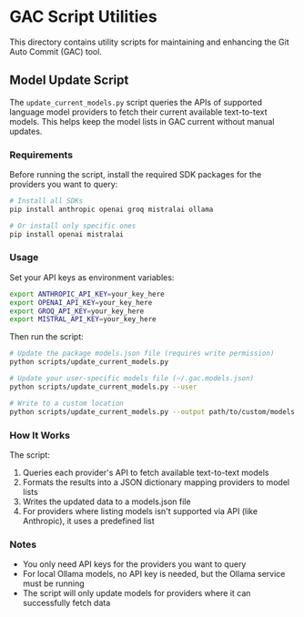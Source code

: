 # GAC Script Utilities

This directory contains utility scripts for maintaining and enhancing the Git Auto Commit (GAC)
tool.

## Model Update Script

The `update_current_models.py` script queries the APIs of supported language model providers to
fetch their current available text-to-text models. This helps keep the model lists in GAC current
without manual updates.

### Requirements

Before running the script, install the required SDK packages for the providers you want to query:

```bash
# Install all SDKs
pip install anthropic openai groq mistralai ollama

# Or install only specific ones
pip install openai mistralai
```

### Usage

Set your API keys as environment variables:

```bash
export ANTHROPIC_API_KEY=your_key_here
export OPENAI_API_KEY=your_key_here
export GROQ_API_KEY=your_key_here
export MISTRAL_API_KEY=your_key_here
```

Then run the script:

```bash
# Update the package models.json file (requires write permission)
python scripts/update_current_models.py

# Update your user-specific models file (~/.gac.models.json)
python scripts/update_current_models.py --user

# Write to a custom location
python scripts/update_current_models.py --output path/to/custom/models.json
```

### How It Works

The script:

1. Queries each provider's API to fetch available text-to-text models
2. Formats the results into a JSON dictionary mapping providers to model lists
3. Writes the updated data to a models.json file
4. For providers where listing models isn't supported via API (like Anthropic), it uses a predefined
   list

### Notes

- You only need API keys for the providers you want to query
- For local Ollama models, no API key is needed, but the Ollama service must be running
- The script will only update models for providers where it can successfully fetch data
